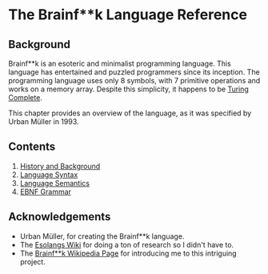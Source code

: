 <!--
SPDX-FileCopyrightText: 2023 - 2024 Ali Sajid Imami

SPDX-License-Identifier: Apache-2.0
SPDX-License-Identifier: MIT
-->

# The Brainf**k Language Reference

## Background

Brainf**k is an esoteric and minimalist programming language. This language has entertained and puzzled programmers since its inception.
The programming language uses only 8 symbols, with 7 primitive operations and works on a memory array. Despite this simplicity,
it happens to be [Turing Complete](https://en.wikipedia.org/wiki/Turing_completeness).

This chapter provides an overview of the language, as it was specified by Urban Müller in 1993.

## Contents

1. [History and Background](./background.md)
1. [Language Syntax](./language-syntax.md)
1. [Language Semantics](./language-semantics.md)
1. [EBNF Grammar](./ebnf-grammar.md)

## Acknowledgements

- Urban Müller, for creating the Brainf**k language.
- The [Esolangs Wiki](https://esolangs.org/wiki) for doing a ton of research so I didn't have to.
- The [Brainf**k Wikipedia Page](https://en.wikipedia.org/wiki/Brainfuck) for introducing me to this intriguing project.

